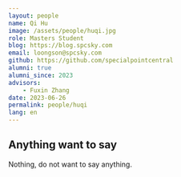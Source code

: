 ```yaml
---
layout: people
name: Qi Hu
image: /assets/people/huqi.jpg
role: Masters Student
blog: https://blog.spcsky.com
email: loongson@spcsky.com
github: https://github.com/specialpointcentral
alumni: true
alumni_since: 2023
advisors:
    - Fuxin Zhang
date: 2023-06-26
permalink: people/huqi
lang: en
---
```


## Anything want to say

Nothing, do not want to say anything.